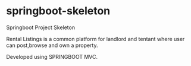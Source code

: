 # springboot-skeleton

Springboot Project Skeleton

Rental Listings is a common platform for landlord and tentant where user can post,browse and own a property.

Developed using SPRINGBOOT MVC.
